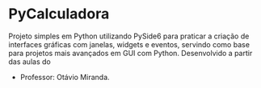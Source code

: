 # PyCalculadora
Projeto simples em Python utilizando PySide6 para praticar a criação de interfaces gráficas com janelas, widgets e eventos, servindo como base para projetos mais avançados em GUI com Python. Desenvolvido a partir das aulas do 
  - Professor: Otávio Miranda.
